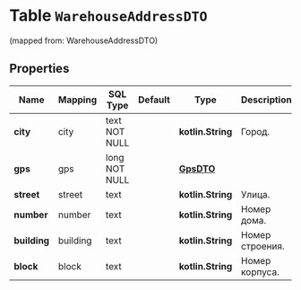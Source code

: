 
# Table `WarehouseAddressDTO`
(mapped from: WarehouseAddressDTO)

## Properties
Name | Mapping | SQL Type | Default | Type | Description | Notes
---- | ------- | -------- | ------- | ---- | ----------- | -----
**city** | city | text NOT NULL |  | **kotlin.String** | Город. | 
**gps** | gps | long NOT NULL |  | [**GpsDTO**](GpsDTO.md) |  |  [foreignkey]
**street** | street | text |  | **kotlin.String** | Улица. |  [optional]
**number** | number | text |  | **kotlin.String** | Номер дома. |  [optional]
**building** | building | text |  | **kotlin.String** | Номер строения. |  [optional]
**block** | block | text |  | **kotlin.String** | Номер корпуса. |  [optional]








